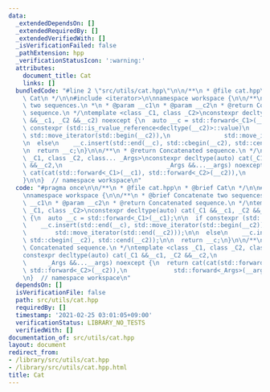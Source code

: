 ```yaml
---
data:
  _extendedDependsOn: []
  _extendedRequiredBy: []
  _extendedVerifiedWith: []
  _isVerificationFailed: false
  _pathExtension: hpp
  _verificationStatusIcon: ':warning:'
  attributes:
    document_title: Cat
    links: []
  bundledCode: "#line 2 \"src/utils/cat.hpp\"\n\n/**\n * @file cat.hpp\n * @brief\
    \ Cat\n */\n\n#include <iterator>\n\nnamespace workspace {\n\n/**\n * @brief Concatenate\
    \ two sequences.\n *\n * @param __c1\n * @param __c2\n * @return Concatenated\
    \ sequence.\n */\ntemplate <class _C1, class _C2>\nconstexpr decltype(auto) cat(_C1\
    \ &&__c1, _C2 &&__c2) noexcept {\n  auto __c = std::forward<_C1>(__c1);\n\n  if\
    \ constexpr (std::is_rvalue_reference<decltype(__c2)>::value)\n    __c.insert(std::end(__c),\
    \ std::move_iterator(std::begin(__c2)),\n               std::move_iterator(std::end(__c2)));\n\
    \n  else\n    __c.insert(std::end(__c), std::cbegin(__c2), std::cend(__c2));\n\
    \n  return __c;\n}\n\n/**\n * @return Concatenated sequence.\n */\ntemplate <class\
    \ _C1, class _C2, class... _Args>\nconstexpr decltype(auto) cat(_C1 &&__c1, _C2\
    \ &&__c2,\n                             _Args &&...__args) noexcept {\n  return\
    \ cat(cat(std::forward<_C1>(__c1), std::forward<_C2>(__c2)),\n             std::forward<_Args>(__args)...);\n\
    }\n\n}  // namespace workspace\n"
  code: "#pragma once\n\n/**\n * @file cat.hpp\n * @brief Cat\n */\n\n#include <iterator>\n\
    \nnamespace workspace {\n\n/**\n * @brief Concatenate two sequences.\n *\n * @param\
    \ __c1\n * @param __c2\n * @return Concatenated sequence.\n */\ntemplate <class\
    \ _C1, class _C2>\nconstexpr decltype(auto) cat(_C1 &&__c1, _C2 &&__c2) noexcept\
    \ {\n  auto __c = std::forward<_C1>(__c1);\n\n  if constexpr (std::is_rvalue_reference<decltype(__c2)>::value)\n\
    \    __c.insert(std::end(__c), std::move_iterator(std::begin(__c2)),\n       \
    \        std::move_iterator(std::end(__c2)));\n\n  else\n    __c.insert(std::end(__c),\
    \ std::cbegin(__c2), std::cend(__c2));\n\n  return __c;\n}\n\n/**\n * @return\
    \ Concatenated sequence.\n */\ntemplate <class _C1, class _C2, class... _Args>\n\
    constexpr decltype(auto) cat(_C1 &&__c1, _C2 &&__c2,\n                       \
    \      _Args &&...__args) noexcept {\n  return cat(cat(std::forward<_C1>(__c1),\
    \ std::forward<_C2>(__c2)),\n             std::forward<_Args>(__args)...);\n}\n\
    \n}  // namespace workspace\n"
  dependsOn: []
  isVerificationFile: false
  path: src/utils/cat.hpp
  requiredBy: []
  timestamp: '2021-02-25 03:01:05+09:00'
  verificationStatus: LIBRARY_NO_TESTS
  verifiedWith: []
documentation_of: src/utils/cat.hpp
layout: document
redirect_from:
- /library/src/utils/cat.hpp
- /library/src/utils/cat.hpp.html
title: Cat
---
```

